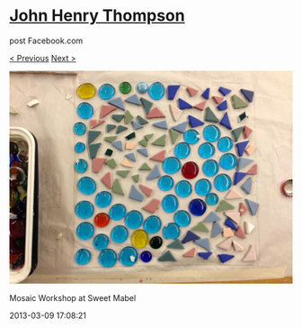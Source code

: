 # [John Henry Thompson](../README.md)
post Facebook.com

[< Previous](2013-03-21-2.md) [Next >](2013-03-09-2.md)

[![](../media/2013-03-09/Mosaic-Workshop-at-Sweet-Mabel.jpg)](../README.md)

Mosaic Workshop at Sweet Mabel

2013-03-09 17:08:21
